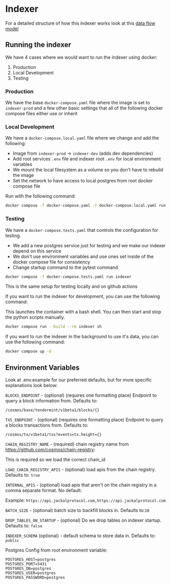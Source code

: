 # Indexer

For a detailed structure of how this indexer works look at this [data flow model](https://whimsical.com/secret-network-indexer-data-flow-LRX17PwCNqsaNFP9ezHDa1)

## Running the indexer

We have 4 cases where we would want to run the indexer using docker:

1. Production
2. Local Development
3. Testing

### Production

We have the base `docker-compose.yaml` file where the image is set to `indexer-prod` and a few other basic settings that all of the following docker compose files either use or inherit

### Local Development

We have a `docker-compose.local.yaml` file where we change and add the following:

- Image from `indexer-prod` -> `indexer-dev` (adds dev dependencies)
- Add root services `.env` file and indexer root `.env` for local environment variables
- We mount the local filesystem as a volume so you don't have to rebuild the image
- Set the network to have access to local postgres from root docker compose file

Run with the following command:

```bash
docker compose -f docker-compose.yaml -f docker-compose.local.yaml run indexer sh
```

### Testing

We have a `docker-compose.tests.yaml` that controls the configuration for testing.

- We add a new postgres service just for testing and we make our indexer depend on this service
- We don't use environment variables and use ones set inside of the docker compose file for consistency
- Change startup command to the pytest command

```bash
docker compose -f docker-compose.tests.yaml run indexer
```

This is the same setup for testing locally and on github actions

If you want to run the indexer for development, you can use the following command:

This launches the container with a bash shell. You can then start and stop the python scripts manually.

```bash
docker compose run --build --rm indexer sh
```

If you want to run the indexer in the background to use it's data, you can use the following command:

```bash
docker compose up -d
```

## Environment Variables

Look at .env.example for our preferred defaults, but for more specific explanations look below:

`BLOCKS_ENDPOINT` -  (optional) (requires one formatting place)  Endpoint to query a block information from. Defaults to:

`/cosmos/base/tendermint/v1beta1/blocks/{}`

`TXS_ENDPOINT` - (optional) (requires one formatting place) Endpoint to query a blocks transactions from. Defaults to:

`/cosmos/tx/v1beta1/txs?events=tx.height={}`

`CHAIN_REGISTRY_NAME` - (required) chain registry name from <https://github.com/cosmos/chain-registry>:

This is required so we load the correct chain_id

`LOAD_CHAIN_REGISTRY_APIS` - (optional) load apis from the chain registry. Defaults to: `true`

`INTERNAL_APIS` - (optional) load apis that aren't on the chain registry in a comma separate format. No default:

Example: `https://api.jackalprotocol.com,https://api.jackalprotocol.com`

`BATCH_SIZE` - (optional) batch size to backfill blocks in. Defaults to:`10`

`DROP_TABLES_ON_STARTUP` - (optional) Do we drop tables on indexer startup. Defaults to: `false`

`INDEXER_SCHEMA` (optional) - default schema to store data in. Defaults to: `public`

Postgres Config from root environment variable:

```shell
POSTGRES_HOST=postgres
POSTGRES_PORT=5431
POSTGRES_DB=postgres
POSTGRES_USER=postgres
POSTGRES_PASSWORD=postgres
```
